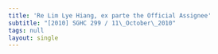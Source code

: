 ```yaml
---
title: 'Re Lim Lye Hiang, ex parte the Official Assignee'
subtitle: "[2010] SGHC 299 / 11\_October\_2010"
tags: null
layout: single
---
```


